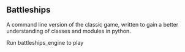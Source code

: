 Battleships
------------

A command line version of the classic game, written to gain a better understanding of
classes and modules in python.

Run battleships_engine to play

